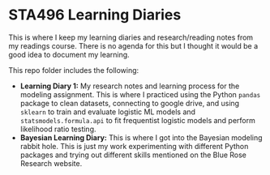 # STA496 Learning Diaries
This is where I keep my learning diaries and research/reading notes from my readings course. There is no agenda for this but I thought it would be a good idea to document my learning.

This repo folder includes the following:
* **Learning Diary 1:** My research notes and learning process for the modeling assignment. This is where I practiced using the Python `pandas` package to clean datasets, connecting to google drive, and using `sklearn` to train and evaluate logistic ML models and `statsmodels.formula.api` to fit frequentist logistic models and perform likelihood ratio testing.
*  **Bayesian Learning Diary:** This is where I got into the Bayesian modeling rabbit hole. This is just my work experimenting with different Python packages and trying out different skills mentioned on the Blue Rose Research website. 
